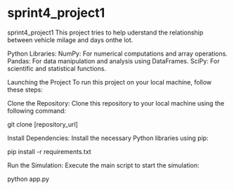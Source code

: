 # sprint4_project1
sprint4_project1
This project tries to help uderstand the relationship between vehicle milage and days onthe lot.


Python Libraries:
NumPy: For numerical computations and array operations.
Pandas: For data manipulation and analysis using DataFrames.
SciPy: For scientific and statistical functions.


Launching the Project
To run this project on your local machine, follow these steps:

Clone the Repository: Clone this repository to your local machine using the following command:
 
git clone [repository_url]

Install Dependencies: Install the necessary Python libraries using pip:
 
pip install -r requirements.txt

Run the Simulation: Execute the main script to start the simulation:
 
python app.py
